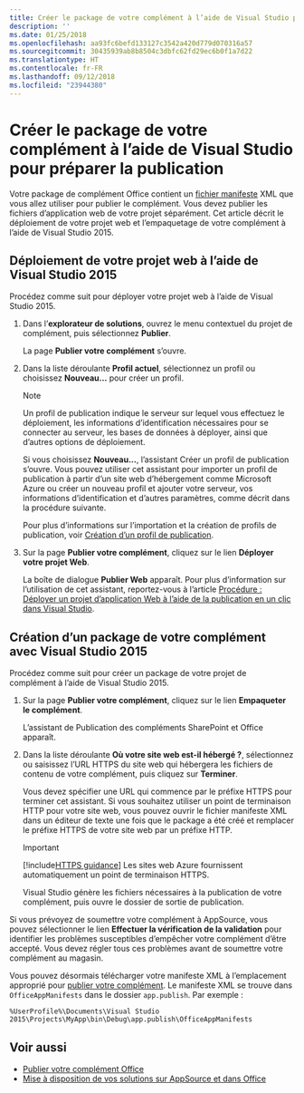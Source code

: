 ```yaml
---
title: Créer le package de votre complément à l’aide de Visual Studio pour préparer la publication
description: ''
ms.date: 01/25/2018
ms.openlocfilehash: aa93fc6befd133127c3542a420d779d070316a57
ms.sourcegitcommit: 30435939ab8b8504c3dbfc62fd29ec6b0f1a7d22
ms.translationtype: HT
ms.contentlocale: fr-FR
ms.lasthandoff: 09/12/2018
ms.locfileid: "23944380"
---
```

# <a name="package-your-add-in-using-visual-studio-to-prepare-for-publishing"></a>Créer le package de votre complément à l’aide de Visual Studio pour préparer la publication

Votre package de complément Office contient un [fichier manifeste](../develop/add-in-manifests.md) XML que vous allez utiliser pour publier le complément. Vous devez publier les fichiers d’application web de votre projet séparément. Cet article décrit le déploiement de votre projet web et l’empaquetage de votre complément à l’aide de Visual Studio 2015.

## <a name="to-deploy-your-web-project-using-visual-studio-2015"></a>Déploiement de votre projet web à l’aide de Visual Studio 2015

Procédez comme suit pour déployer votre projet web à l’aide de Visual Studio 2015.

1. Dans l’**explorateur de solutions**, ouvrez le menu contextuel du projet de complément, puis sélectionnez **Publier**.
    
    La page **Publier votre complément** s’ouvre.
    
2. Dans la liste déroulante **Profil actuel**, sélectionnez un profil ou choisissez **Nouveau…** pour créer un profil.
    
    > [!NOTE]
    > Un profil de publication indique le serveur sur lequel vous effectuez le déploiement, les informations d’identification nécessaires pour se connecter au serveur, les bases de données à déployer, ainsi que d’autres options de déploiement.

    Si vous choisissez  **Nouveau...**, l’assistant Créer un profil de publication s’ouvre. Vous pouvez utiliser cet assistant pour importer un profil de publication à partir d’un site web d’hébergement comme Microsoft Azure ou créer un nouveau profil et ajouter votre serveur, vos informations d’identification et d’autres paramètres, comme décrit dans la procédure suivante.
    
    Pour plus d’informations sur l’importation et la création de profils de publication, voir [Création d’un profil de publication](http://msdn.microsoft.com/library/dd465337.aspx#creating_a_profile).
    
3. Sur la page  **Publier votre complément**, cliquez sur le lien  **Déployer votre projet Web**.
    
    La boîte de dialogue **Publier Web** apparaît. Pour plus d’information sur l’utilisation de cet assistant, reportez-vous à l’article [Procédure : Déployer un projet d’application Web à l’aide de la publication en un clic dans Visual Studio](http://msdn.microsoft.com/library/dd465337.aspx).
    

## <a name="to-package-your-add-in-using-visual-studio-2015"></a>Création d’un package de votre complément avec Visual Studio 2015

Procédez comme suit pour créer un package de votre projet de complément à l’aide de Visual Studio 2015.

1. Sur la page **Publier votre complément**, cliquez sur le lien **Empaqueter le complément**.
    
    L’assistant de Publication des compléments SharePoint et Office apparaît.
    
2. Dans la liste déroulante **Où votre site web est-il hébergé ?**, sélectionnez ou saisissez l’URL HTTPS du site web qui hébergera les fichiers de contenu de votre complément, puis cliquez sur **Terminer**. 
    
    Vous devez spécifier une URL qui commence par le préfixe HTTPS pour terminer cet assistant. Si vous souhaitez utiliser un point de terminaison HTTP pour votre site web, vous pouvez ouvrir le fichier manifeste XML dans un éditeur de texte une fois que le package a été créé et remplacer le préfixe HTTPS de votre site web par un préfixe HTTP. 

    > [!IMPORTANT]
    > [!include[HTTPS guidance](../includes/https-guidance.md)] Les sites web Azure fournissent automatiquement un point de terminaison HTTPS.

    Visual Studio génère les fichiers nécessaires à la publication de votre complément, puis ouvre le dossier de sortie de publication. 
    
Si vous prévoyez de soumettre votre complément à AppSource, vous pouvez sélectionner le lien **Effectuer la vérification de la validation** pour identifier les problèmes susceptibles d’empêcher votre complément d’être accepté. Vous devez régler tous ces problèmes avant de soumettre votre complément au magasin.

Vous pouvez désormais télécharger votre manifeste XML à l’emplacement approprié pour [publier votre complément](../publish/publish.md). Le manifeste XML se trouve dans `OfficeAppManifests` dans le dossier `app.publish`. Par exemple :

 `%UserProfile%\Documents\Visual Studio 2015\Projects\MyApp\bin\Debug\app.publish\OfficeAppManifests`


## <a name="see-also"></a>Voir aussi

- [Publier votre complément Office](../publish/publish.md)
- [Mise à disposition de vos solutions sur AppSource et dans Office](https://docs.microsoft.com/office/dev/store/submit-to-the-office-store)
    
